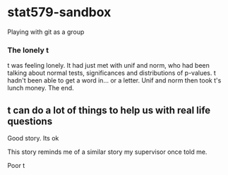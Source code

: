 # stat579-sandbox
Playing with git as a group

### The lonely t

t was feeling lonely. It had just met with unif and norm, who had been talking about normal tests, significances and distributions of p-values. t hadn't been able to get a word in... or a letter. Unif and norm then took t's lunch money. The end.
## t can do a lot of things to help us with real life questions

Good story. Its ok


This story reminds me of a similar story my supervisor once  told me. 

Poor t
